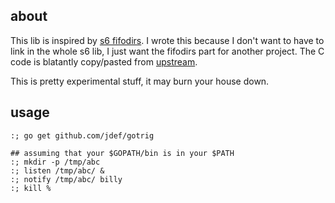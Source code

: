 ## about

This lib is inspired by [s6 fifodirs](http://skarnet.org/software/s6/fifodir.html).
I wrote this because I don't want to have to link in the whole s6 lib, I just want the fifodirs part for another project.
The C code is blatantly copy/pasted from [upstream](https://github.com/skarnet/s6).

This is pretty experimental stuff, it may burn your house down.

## usage
```
:; go get github.com/jdef/gotrig

## assuming that your $GOPATH/bin is in your $PATH
:; mkdir -p /tmp/abc
:; listen /tmp/abc/ &
:; notify /tmp/abc/ billy
:; kill %
```
